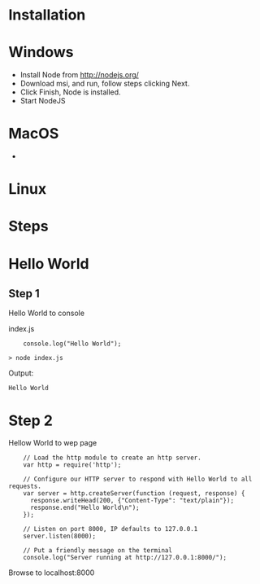 Installation 
============

Windows
=======

- Install Node from http://nodejs.org/
- Download msi, and run, follow steps clicking Next.
- Click Finish, Node is installed.
- Start NodeJS

MacOS
=====

-

Linux
=====

Steps
=====


Hello World
============

Step 1
------
Hello World to console

index.js

````
	console.log("Hello World");
````

````
> node index.js
````

Output:
````
Hello World
````

Step 2
=======

Hellow World to wep page

````
	// Load the http module to create an http server.
	var http = require('http');

	// Configure our HTTP server to respond with Hello World to all requests.
	var server = http.createServer(function (request, response) {
	  response.writeHead(200, {"Content-Type": "text/plain"});
	  response.end("Hello World\n");
	});

	// Listen on port 8000, IP defaults to 127.0.0.1
	server.listen(8000);

	// Put a friendly message on the terminal
	console.log("Server running at http://127.0.0.1:8000/");
````

Browse to localhost:8000
